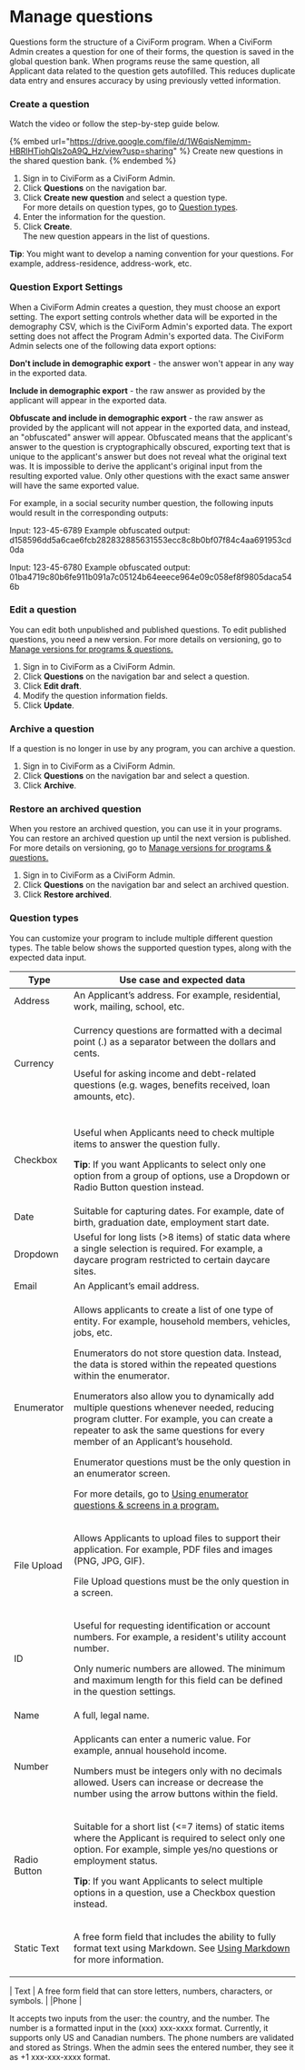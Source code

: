 # Manage questions

Questions form the structure of a CiviForm program. When a CiviForm Admin creates a question for one of their forms, the question is saved in the global question bank. When programs reuse the same question, all Applicant data related to the question gets autofilled. This reduces duplicate data entry and ensures accuracy by using previously vetted information.

### Create a question
Watch the video or follow the step-by-step guide below.

{% embed url="https://drive.google.com/file/d/1W6qisNemjmm-HBRlHTiohQls2oA9Q_Hz/view?usp=sharing" %} Create new questions in the shared question bank. {% endembed %}

1. Sign in to CiviForm as a CiviForm Admin.
2. Click **Questions** on the navigation bar.
3. Click **Create new question** and select a question type.\
   For more details on question types, go to [Question types](manage-questions.md#question-types).
4. Enter the information for the question.
5. Click **Create**.\
   The new question appears in the list of questions.

**Tip**: You might want to develop a naming convention for your questions. For example, address-residence, address-work, etc.

### Question Export Settings

When a CiviForm Admin creates a question, they must choose an export setting. The export setting controls whether data will be exported in the demography CSV, which is the CiviForm Admin's exported data. The export setting does not affect the Program Admin's exported data. The CiviForm Admin selects one of the following data export options:

**Don't include in demographic export** - the answer won't appear in any way in the exported data.

**Include in demographic export** - the raw answer as provided by the applicant will appear in the exported data.

**Obfuscate and include in demographic export** - the raw answer as provided by the applicant will not appear in the exported data, and instead, an "obfuscated" answer will appear. Obfuscated means that the applicant's answer to the question is cryptographically obscured, exporting text that is unique to the applicant's answer but does not reveal what the original text was. It is impossible to derive the applicant's original input from the resulting exported value. Only other questions with the exact same answer will have the same exported value. 

For example, in a social security number question, the following inputs would result in the corresponding outputs: 

Input: 123-45-6789 Example obfuscated output: d158596dd5a6cae6fcb282832885631553ecc8c8b0bf07f84c4aa691953cd0da 

Input: 123-45-6780 Example obfuscated output: 01ba4719c80b6fe911b091a7c05124b64eeece964e09c058ef8f9805daca546b

### Edit a question

You can edit both unpublished and published questions. To edit published questions, you need a new version. For more details on versioning, go to [Manage versions for programs & questions.](manage-versions-for-programs-and-questions.md)

1. Sign in to CiviForm as a CiviForm Admin.
2. Click **Questions** on the navigation bar and select a question.
3. Click **Edit draft**.
4. Modify the question information fields.
5. Click **Update**.

### Archive a question

If a question is no longer in use by any program, you can archive a question.

1. Sign in to CiviForm as a CiviForm Admin.
2. Click **Questions** on the navigation bar and select a question.
3. Click **Archive**.

### Restore an archived question

When you restore an archived question, you can use it in your programs. You can restore an archived question up until the next version is published. For more details on versioning, go to [Manage versions for programs & questions.](manage-versions-for-programs-and-questions.md)

1. Sign in to CiviForm as a CiviForm Admin.
2. Click **Questions** on the navigation bar and select an archived question.
3. Click **Restore archived**.

### Question types

You can customize your program to include multiple different question types. The table below shows the supported question types, along with the expected data input.

| **Type**     | **Use case and expected data**                                                                                                                                                                                                                                                                                                                                                                                                                                                                                                                                                                                                                                                                                                                                                                                                                                                                                                     |
| ------------ | ---------------------------------------------------------------------------------------------------------------------------------------------------------------------------------------------------------------------------------------------------------------------------------------------------------------------------------------------------------------------------------------------------------------------------------------------------------------------------------------------------------------------------------------------------------------------------------------------------------------------------------------------------------------------------------------------------------------------------------------------------------------------------------------------------------------------------------------------------------------------------------------------------------------------------------- |
| Address      | An Applicant’s address. For example, residential, work, mailing, school, etc.                                                                                                                                                                                                                                                                                                                                                                                                                                                                                                                                                                                                                                                                                                                                                                                                                                                      |
| Currency     | <p>Currency questions are formatted with a decimal point (.) as a separator between the dollars and cents.</p><p>Useful for asking income and debt-related questions (e.g. wages, benefits received, loan amounts, etc).</p>                                                                                                                                                                                                                                                                                                                                                                                                                                                                                                                                                                                                                                                                                                       |
|              |                                                                                                                                                                                                                                                                                                                                                                                                                                                                                                                                                                                                                                                                                                                                                                                                                                                                                                                                    |
| Checkbox     | <p>Useful when Applicants need to check multiple items to answer the question fully.</p><p><strong>Tip</strong>: If you want Applicants to select only one option from a group of options, use a Dropdown or Radio Button question instead.</p>                                                                                                                                                                                                                                                                                                                                                                                                                                                                                                                                                                                                                                                                                    |
| Date         | Suitable for capturing dates. For example, date of birth, graduation date, employment start date.                                                                                                                                                                                                                                                                                                                                                                                                                                                                                                                                                                                                                                                                                                                                                                                                                                  |
| Dropdown     | Useful for long lists (>8 items) of static data where a single selection is required. For example, a daycare program restricted to certain daycare sites.                                                                                                                                                                                                                                                                                                                                                                                                                                                                                                                                                                                                                                                                                                                                                                          |
| Email        | An Applicant’s email address.                                                                                                                                                                                                                                                                                                                                                                                                                                                                                                                                                                                                                                                                                                                                                                                                                                                                                                      |
| Enumerator   | <p>Allows applicants to create a list of one type of entity. For example, household members, vehicles, jobs, etc.</p><p>Enumerators do not store question data. Instead, the data is stored within the repeated questions within the enumerator.</p><p>Enumerators also allow you to dynamically add multiple questions whenever needed, reducing program clutter. For example, you can create a repeater to ask the same questions for every member of an Applicant’s household.</p><p>Enumerator questions must be the only question in an enumerator screen.</p><p>For more details, go to <a href="using-enumerator-questions-and-screens-in-a-program.md">Using enumerator questions &#x26; screens in a program.</a></p>                                                                                                                                                                                                     |
| File Upload  | <p>Allows Applicants to upload files to support their application. For example, PDF files and images (PNG, JPG, GIF).</p><p>File Upload questions must be the only question in a screen.</p>                                                                                                                                                                                                                                                                                                                                                                                                                                                                                                                                                                                                                                                                                                                                       |
| ID           | <p>Useful for requesting identification or account numbers. For example, a resident's utility account number.</p><p>Only numeric numbers are allowed. The minimum and maximum length for this field can be defined in the question settings.</p>                                                                                                                                                                                                                                                                                                                                                                                                                                                                                                                                                                                                                                                                                   |
| Name         | A full, legal name.                                                                                                                                                                                                                                                                                                                                                                                                                                                                                                                                                                                                                                                                                                                                                                                                                                                                                                                |
| Number       | <p>Applicants can enter a numeric value. For example, annual household income.</p><p>Numbers must be integers only with no decimals allowed. Users can increase or decrease the number using the arrow buttons within the field.</p>                                                                                                                                                                                                                                                                                                                                                                                                                                                                                                                                                                                                                                                                                               |
| Radio Button | <p>Suitable for a short list (&#x3C;=7 items) of static items where the Applicant is required to select only one option. For example, simple yes/no questions or employment status.</p><p><strong>Tip</strong>: If you want Applicants to select multiple options in a question, use a Checkbox question instead.</p>                                                                                                                                                                                                                                                                                                                                                                                                                                                                                                                                                                                                              |
| Static Text  | <p>A free form field that includes the ability to fully format text using Markdown. See <a href="using-markdown.md">Using Markdown</a> for more information.|

| Text         | A free form field that can store letters, numbers, characters, or symbols.                                                                                                                                                                                                                                                                                                                                                                                                                                                                                                                                                                                                                                                                                                                                                                                                                                                         |
|Phone         | <p>It accepts two inputs from the user: the country, and the number. The number is a formatted input in the (xxx) xxx-xxxx format. Currently, it supports only US and Canadian numbers. The phone numbers are validated and stored as Strings. When the admin sees the entered number, they see it as +1 xxx-xxx-xxxx format.</p>
